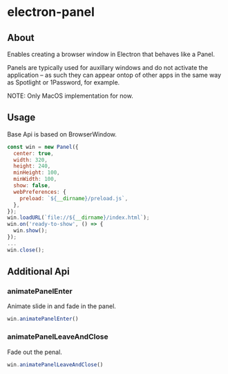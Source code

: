# electron-panel
## About
Enables creating a browser window in Electron that behaves like a Panel.

Panels are typically used for auxillary windows and do not activate the application – as such they can appear ontop of other apps in the same way as Spotlight or 1Password, for example.

NOTE: Only MacOS implementation for now.

## Usage
Base Api is based on BrowserWindow.
```javascript
const win = new Panel({
  center: true,
  width: 320,
  height: 240,
  minHeight: 100,
  minWidth: 100,
  show: false,
  webPreferences: {
    preload: `${__dirname}/preload.js`,
  },
});
win.loadURL(`file://${__dirname}/index.html`);
win.on('ready-to-show', () => {
  win.show();
});
...
win.close();
```

## Additional Api
### animatePanelEnter
Animate slide in and fade in the panel.
```javascript
win.animatePanelEnter()
```
### animatePanelLeaveAndClose
Fade out the penal.
```javascript
win.animatePanelLeaveAndClose()
```